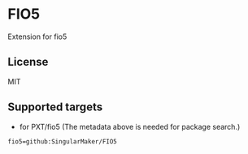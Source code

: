 # FIO5

Extension for fio5

## License

MIT

## Supported targets

* for PXT/fio5
(The metadata above is needed for package search.)

```package
fio5=github:SingularMaker/FIO5
```
